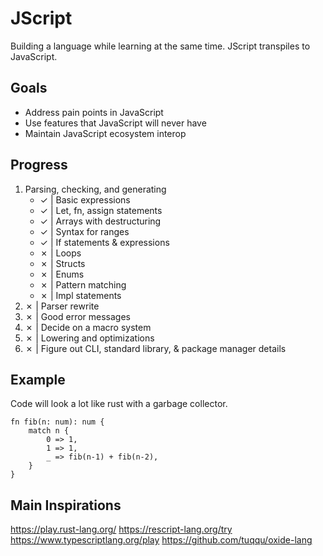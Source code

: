 # JScript
Building a language while learning at the same time. JScript transpiles to JavaScript.

## Goals
- Address pain points in JavaScript
- Use features that JavaScript will never have
- Maintain JavaScript ecosystem interop

## Progress
1. Parsing, checking, and generating
    - ✓ | Basic expressions
    - ✓ | Let, fn, assign statements
    - ✓ | Arrays with destructuring
    - ✓ | Syntax for ranges
    - ✓ | If statements & expressions
    - ✗ | Loops
    - ✗ | Structs
    - ✗ | Enums
    - ✗ | Pattern matching
    - ✗ | Impl statements
2. ✗ | Parser rewrite
3. ✗ | Good error messages
4. ✗ | Decide on a macro system
5. ✗ | Lowering and optimizations
6. ✗ | Figure out CLI, standard library, & package manager details

## Example
Code will look a lot like rust with a garbage collector.
```rus
fn fib(n: num): num {
    match n {
        0 => 1,
        1 => 1,
        _ => fib(n-1) + fib(n-2),
    }
}
```

## Main Inspirations
https://play.rust-lang.org/
https://rescript-lang.org/try
https://www.typescriptlang.org/play
https://github.com/tuqqu/oxide-lang
